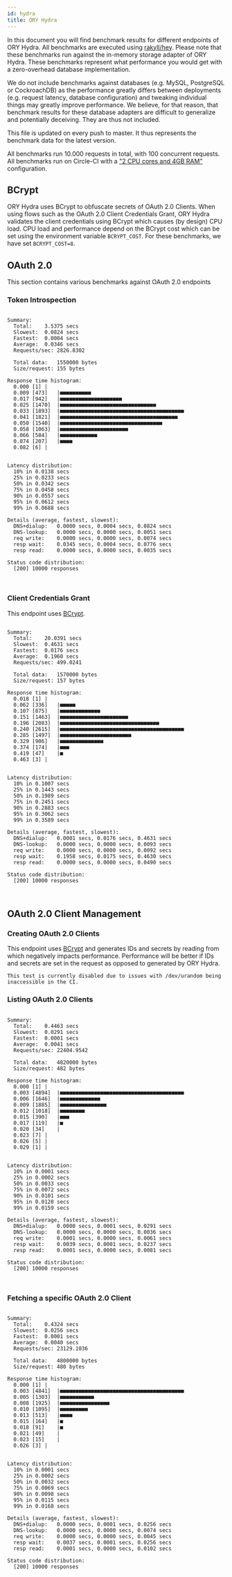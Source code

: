 ```yaml
---
id: hydra
title: ORY Hydra
---
```


In this document you will find benchmark results for different endpoints of ORY Hydra. All benchmarks are executed
using [rakyll/hey](https://github.com/rakyll/hey). Please note that these benchmarks run against the in-memory storage
adapter of ORY Hydra. These benchmarks represent what performance you would get with a zero-overhead database implementation.

We do not include benchmarks against databases (e.g. MySQL, PostgreSQL or CockroachDB) as the performance greatly differs between
deployments (e.g. request latency, database configuration) and tweaking individual things may greatly improve performance.
We believe, for that reason, that benchmark results for these database adapters are difficult to generalize and potentially
deceiving. They are thus not included.

This file is updated on every push to master. It thus represents the benchmark data for the latest version.

All benchmarks run 10.000 requests in total, with 100 concurrent requests. All benchmarks run on Circle-CI with a
["2 CPU cores and 4GB RAM"](https://support.circleci.com/hc/en-us/articles/360000489307-Why-do-my-tests-take-longer-to-run-on-CircleCI-than-locally-)
configuration.

## BCrypt

ORY Hydra uses BCrypt to obfuscate secrets of OAuth 2.0 Clients. When using flows such as the OAuth 2.0 Client Credentials
Grant, ORY Hydra validates the client credentials using BCrypt which causes (by design) CPU load. CPU load and performance
depend on the BCrypt cost which can be set using the environment variable `BCRYPT_COST`. For these benchmarks,
we have set `BCRYPT_COST=8`.

## OAuth 2.0

This section contains various benchmarks against OAuth 2.0 endpoints

### Token Introspection

```

Summary:
  Total:	3.5375 secs
  Slowest:	0.0824 secs
  Fastest:	0.0004 secs
  Average:	0.0346 secs
  Requests/sec:	2826.8302
  
  Total data:	1550000 bytes
  Size/request:	155 bytes

Response time histogram:
  0.000 [1]	|
  0.009 [473]	|■■■■■■■■■■
  0.017 [942]	|■■■■■■■■■■■■■■■■■■■■
  0.025 [1470]	|■■■■■■■■■■■■■■■■■■■■■■■■■■■■■■■
  0.033 [1893]	|■■■■■■■■■■■■■■■■■■■■■■■■■■■■■■■■■■■■■■■■
  0.041 [1821]	|■■■■■■■■■■■■■■■■■■■■■■■■■■■■■■■■■■■■■■
  0.050 [1540]	|■■■■■■■■■■■■■■■■■■■■■■■■■■■■■■■■■
  0.058 [1063]	|■■■■■■■■■■■■■■■■■■■■■■
  0.066 [584]	|■■■■■■■■■■■■
  0.074 [207]	|■■■■
  0.082 [6]	|


Latency distribution:
  10% in 0.0138 secs
  25% in 0.0233 secs
  50% in 0.0342 secs
  75% in 0.0458 secs
  90% in 0.0557 secs
  95% in 0.0612 secs
  99% in 0.0688 secs

Details (average, fastest, slowest):
  DNS+dialup:	0.0000 secs, 0.0004 secs, 0.0824 secs
  DNS-lookup:	0.0000 secs, 0.0000 secs, 0.0051 secs
  req write:	0.0000 secs, 0.0000 secs, 0.0074 secs
  resp wait:	0.0345 secs, 0.0004 secs, 0.0776 secs
  resp read:	0.0000 secs, 0.0000 secs, 0.0035 secs

Status code distribution:
  [200]	10000 responses



```

### Client Credentials Grant

This endpoint uses [BCrypt](#bcrypt).

```

Summary:
  Total:	20.0391 secs
  Slowest:	0.4631 secs
  Fastest:	0.0176 secs
  Average:	0.1960 secs
  Requests/sec:	499.0241
  
  Total data:	1570000 bytes
  Size/request:	157 bytes

Response time histogram:
  0.018 [1]	|
  0.062 [336]	|■■■■■
  0.107 [875]	|■■■■■■■■■■■■■
  0.151 [1463]	|■■■■■■■■■■■■■■■■■■■■■■
  0.196 [2083]	|■■■■■■■■■■■■■■■■■■■■■■■■■■■■■■■■
  0.240 [2615]	|■■■■■■■■■■■■■■■■■■■■■■■■■■■■■■■■■■■■■■■■
  0.285 [1497]	|■■■■■■■■■■■■■■■■■■■■■■■
  0.329 [906]	|■■■■■■■■■■■■■■
  0.374 [174]	|■■■
  0.419 [47]	|■
  0.463 [3]	|


Latency distribution:
  10% in 0.1007 secs
  25% in 0.1443 secs
  50% in 0.1989 secs
  75% in 0.2451 secs
  90% in 0.2883 secs
  95% in 0.3062 secs
  99% in 0.3589 secs

Details (average, fastest, slowest):
  DNS+dialup:	0.0001 secs, 0.0176 secs, 0.4631 secs
  DNS-lookup:	0.0000 secs, 0.0000 secs, 0.0093 secs
  req write:	0.0000 secs, 0.0000 secs, 0.0092 secs
  resp wait:	0.1958 secs, 0.0175 secs, 0.4630 secs
  resp read:	0.0000 secs, 0.0000 secs, 0.0490 secs

Status code distribution:
  [200]	10000 responses



```

## OAuth 2.0 Client Management

### Creating OAuth 2.0 Clients

This endpoint uses [BCrypt](#bcrypt) and generates IDs and secrets by reading from  which negatively impacts
performance. Performance will be better if IDs and secrets are set in the request as opposed to generated by ORY Hydra.

```
This test is currently disabled due to issues with /dev/urandom being inaccessible in the CI.
```

### Listing OAuth 2.0 Clients

```

Summary:
  Total:	0.4463 secs
  Slowest:	0.0291 secs
  Fastest:	0.0001 secs
  Average:	0.0041 secs
  Requests/sec:	22404.9542
  
  Total data:	4820000 bytes
  Size/request:	482 bytes

Response time histogram:
  0.000 [1]	|
  0.003 [4894]	|■■■■■■■■■■■■■■■■■■■■■■■■■■■■■■■■■■■■■■■■
  0.006 [1646]	|■■■■■■■■■■■■■
  0.009 [1885]	|■■■■■■■■■■■■■■■
  0.012 [1018]	|■■■■■■■■
  0.015 [390]	|■■■
  0.017 [119]	|■
  0.020 [34]	|
  0.023 [7]	|
  0.026 [5]	|
  0.029 [1]	|


Latency distribution:
  10% in 0.0001 secs
  25% in 0.0002 secs
  50% in 0.0033 secs
  75% in 0.0072 secs
  90% in 0.0101 secs
  95% in 0.0120 secs
  99% in 0.0159 secs

Details (average, fastest, slowest):
  DNS+dialup:	0.0000 secs, 0.0001 secs, 0.0291 secs
  DNS-lookup:	0.0000 secs, 0.0000 secs, 0.0036 secs
  req write:	0.0001 secs, 0.0000 secs, 0.0061 secs
  resp wait:	0.0039 secs, 0.0001 secs, 0.0237 secs
  resp read:	0.0001 secs, 0.0000 secs, 0.0081 secs

Status code distribution:
  [200]	10000 responses



```

### Fetching a specific OAuth 2.0 Client

```

Summary:
  Total:	0.4324 secs
  Slowest:	0.0256 secs
  Fastest:	0.0001 secs
  Average:	0.0040 secs
  Requests/sec:	23129.1036
  
  Total data:	4800000 bytes
  Size/request:	480 bytes

Response time histogram:
  0.000 [1]	|
  0.003 [4841]	|■■■■■■■■■■■■■■■■■■■■■■■■■■■■■■■■■■■■■■■■
  0.005 [1303]	|■■■■■■■■■■■
  0.008 [1925]	|■■■■■■■■■■■■■■■■
  0.010 [1095]	|■■■■■■■■■
  0.013 [513]	|■■■■
  0.015 [164]	|■
  0.018 [91]	|■
  0.021 [49]	|
  0.023 [15]	|
  0.026 [3]	|


Latency distribution:
  10% in 0.0001 secs
  25% in 0.0002 secs
  50% in 0.0032 secs
  75% in 0.0069 secs
  90% in 0.0098 secs
  95% in 0.0115 secs
  99% in 0.0168 secs

Details (average, fastest, slowest):
  DNS+dialup:	0.0000 secs, 0.0001 secs, 0.0256 secs
  DNS-lookup:	0.0000 secs, 0.0000 secs, 0.0074 secs
  req write:	0.0000 secs, 0.0000 secs, 0.0045 secs
  resp wait:	0.0037 secs, 0.0001 secs, 0.0256 secs
  resp read:	0.0001 secs, 0.0000 secs, 0.0102 secs

Status code distribution:
  [200]	10000 responses



```
